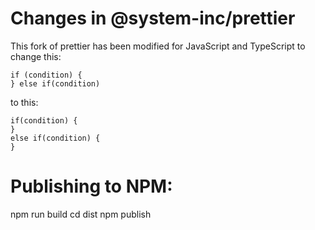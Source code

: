 # Changes in @system-inc/prettier

This fork of prettier has been modified for JavaScript and TypeScript to change this:

```
if (condition) {
} else if(condition)
```

to this:

```
if(condition) {
}
else if(condition) {
}
```

# Publishing to NPM:

npm run build
cd dist
npm publish
